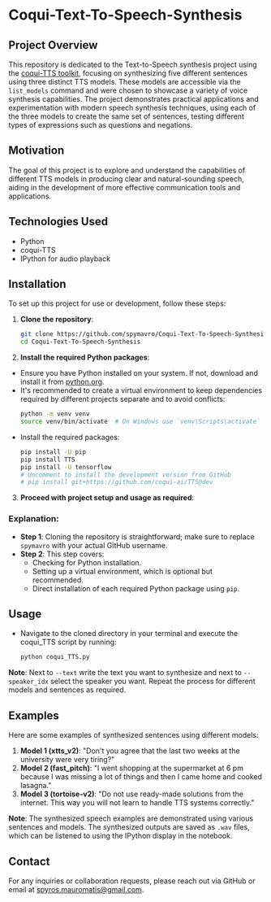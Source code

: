 # Coqui-Text-To-Speech-Synthesis

## Project Overview
This repository is dedicated to the Text-to-Speech synthesis project using the [coqui-TTS toolkit](https://github.com/coqui-ai/TTS/tree/dev), focusing on synthesizing five different sentences using three distinct TTS models. These models are accessible via the `list_models` command and were chosen to showcase a variety of voice synthesis capabilities. The project demonstrates practical applications and experimentation with modern speech synthesis techniques, using each of the three models to create the same set of sentences, testing different types of expressions such as questions and negations.

## Motivation
The goal of this project is to explore and understand the capabilities of different TTS models in producing clear and natural-sounding speech, aiding in the development of more effective communication tools and applications.

## Technologies Used
- Python
- coqui-TTS
- IPython for audio playback

## Installation
To set up this project for use or development, follow these steps:

1. **Clone the repository**:
   ```bash
   git clone https://github.com/spymavro/Coqui-Text-To-Speech-Synthesis.git
   cd Coqui-Text-To-Speech-Synthesis
2. **Install the required Python packages**:

- Ensure you have Python installed on your system. If not, download and install it from [python.org](https://www.python.org/downloads/).
- It's recommended to create a virtual environment to keep dependencies required by different projects separate and to avoid conflicts:
  ```bash
  python -m venv venv
  source venv/bin/activate  # On Windows use `venv\Scripts\activate`
- Install the required packages:
  ```bash
  pip install -U pip
  pip install TTS
  pip install -U tensorflow
  # Uncomment to install the development version from GitHub
  # pip install git+https://github.com/coqui-ai/TTS@dev

3. **Proceed with project setup and usage as required**:
### Explanation:
- **Step 1**: Cloning the repository is straightforward; make sure to replace `spymavro` with your actual GitHub username.
- **Step 2**: This step covers:
  - Checking for Python installation.
  - Setting up a virtual environment, which is optional but recommended.
  - Direct installation of each required Python package using `pip`.

## Usage
- Navigate to the cloned directory in your terminal and execute the coqui_TTS script by running:
  ```bash
  python coqui_TTS.py 

**Note**: Next to `--text` write the text you want to synthesize and next to `--speaker_idx` select the speaker you want. Repeat the process for different models and sentences as required.

## Examples
Here are some examples of synthesized sentences using different models:
1. **Model 1 (xtts_v2)**: "Don't you agree that the last two weeks at the university were very tiring?"
2. **Model 2 (fast_pitch)**: "I went shopping at the supermarket at 6 pm because I was missing a lot of things and then I came home and cooked lasagna."
3. **Model 3 (tortoise-v2)**: "Do not use ready-made solutions from the internet. This way you will not learn to handle TTS systems correctly."

**Note**: The synthesized speech examples are demonstrated using various sentences and models. The synthesized outputs are saved as `.wav` files, which can be listened to using the IPython display in the notebook.

## Contact
For any inquiries or collaboration requests, please reach out via GitHub or email at spyros.mauromatis@gmail.com.



